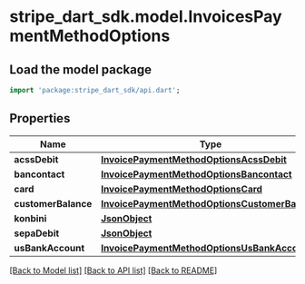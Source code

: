 # stripe_dart_sdk.model.InvoicesPaymentMethodOptions

## Load the model package
```dart
import 'package:stripe_dart_sdk/api.dart';
```

## Properties
Name | Type | Description | Notes
------------ | ------------- | ------------- | -------------
**acssDebit** | [**InvoicePaymentMethodOptionsAcssDebit**](InvoicePaymentMethodOptionsAcssDebit.md) |  | [optional] 
**bancontact** | [**InvoicePaymentMethodOptionsBancontact**](InvoicePaymentMethodOptionsBancontact.md) |  | [optional] 
**card** | [**InvoicePaymentMethodOptionsCard**](InvoicePaymentMethodOptionsCard.md) |  | [optional] 
**customerBalance** | [**InvoicePaymentMethodOptionsCustomerBalance**](InvoicePaymentMethodOptionsCustomerBalance.md) |  | [optional] 
**konbini** | [**JsonObject**](.md) |  | [optional] 
**sepaDebit** | [**JsonObject**](.md) |  | [optional] 
**usBankAccount** | [**InvoicePaymentMethodOptionsUsBankAccount**](InvoicePaymentMethodOptionsUsBankAccount.md) |  | [optional] 

[[Back to Model list]](../README.md#documentation-for-models) [[Back to API list]](../README.md#documentation-for-api-endpoints) [[Back to README]](../README.md)


